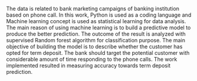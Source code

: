 The data is related to bank marketing campaigns of banking institution based on phone call.
In this work, Python is used as a coding language and Machine learning concept is used as statistical learning for data analysis.
The main reason of using machine learning is to build a predictive model to produce the better prediction. 
The outcome of the result is analyzed with supervised Random forest algorithm for classification purpose.
The main objective of building the model is to describe whether the customer has opted for term deposit.
The bank should target the potential customer with considerable amount of time responding to the phone calls.
The work implemented resulted in measuring accuracy towards term deposit prediction.
